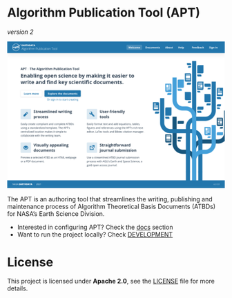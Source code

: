 # Algorithm Publication Tool (APT)
_version 2_

![](./docs/media/apt-home.png)

The APT is an authoring tool that streamlines the writing, publishing and maintenance process of Algorithm Theoretical Basis Documents (ATBDs) for NASA’s Earth Science Division.

- Interested in configuring APT? Check the [docs](./docs/README.md) section
- Want to run the project locally? Check [DEVELOPMENT](DEVELOPMENT.md)

# License

This project is licensed under **Apache 2.0**, see the [LICENSE](LICENSE) file for more details.
